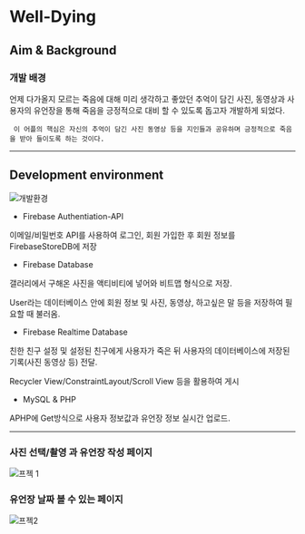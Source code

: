 # Well-Dying
## Aim & Background
### 개발 배경

언제 다가올지 모르는 죽음에 대해 미리 생각하고 좋았던 추억이 담긴 사진, 동영상과 사용자의 유언장을 통해 죽음을 긍정적으로 대비 할 수 있도록 돕고자 개발하게 되었다. 

     이 어플의 핵심은 자신의 추억이 담긴 사진 동영상 등을 지인들과 공유하며 긍정적으로 죽음을 받아 들이도록 하는 것이다.

<hr/>

## Development environment

![개발환경](https://user-images.githubusercontent.com/91940512/145427340-ddc2598f-0ff8-4986-901f-c89073ce155b.JPG)

* Firebase Authentiation-API

이메일/비밀번호 API를 사용하여 로그인, 회원 가입한 후 회원 정보를 FirebaseStoreDB에 저장

* Firebase Database

갤러리에서 구해온 사진을 액티비티에 넣어와 비트맵 형식으로 저장. 

User라는 데이터베이스 안에 회원 정보 및 사진, 동영상, 하고싶은 말 등을 저장하여 필요할 때 불러옴.

* Firebase Realtime Database

친한 친구 설정 및 설정된 친구에게 사용자가 죽은 뒤 사용자의 데이터베이스에 저장된 기록(사진 동영상 등) 전달.

Recycler View/ConstraintLayout/Scroll View 등을 활용하여 게시

* MySQL & PHP

APHP에 Get방식으로 사용자 정보값과 유언장 정보 실시간 업로드.


<hr/>

### 사진 선택/촬영 과 유언장 작성 페이지

![프젝 1](https://user-images.githubusercontent.com/91940512/145429339-08dcaba6-2570-44c3-8ac9-db27ffedd891.png)


### 유언장 날짜 볼 수 있는 페이지

![프젝2](https://user-images.githubusercontent.com/91940512/145429467-1e6bb993-de87-4edc-b0bc-f11654241e82.png)
